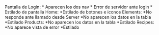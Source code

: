 Pantalla de Login:
    * Aparecen los dos nav
    * Error de servidor ante login
    * Estilado de pantalla
Home:
    *Estilado de botones e iconos
Elements:
    *No responde ante llamado desde Server
    *No aparecen los datos en la tabla
    *Estilado
Products:
    *No aparecen los datos en la tabla
    *Estilado
Recipes:
    *No aparece vista de error
    *Estilado
    